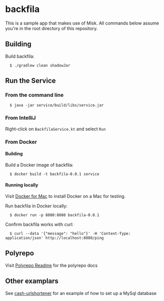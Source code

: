 # backfila

This is a sample app that makes use of Misk. All commands below assume you're in the root directory
of this repository.

## Building
Build backfila:

```
  $ ./gradlew clean shadowJar
```

## Run the Service

### From the command line

```
  $ java -jar service/build/libs/service.jar
```

### From IntelliJ
  Right-click on `BackfilaService.kt` and select `Run`

### From Docker

#### Building

Build a Docker image of backfila:

```
  $ docker build -t backfila-0.0.1 service
```

#### Running locally

Visit [Docker for Mac](https://docs.docker.com/docker-for-mac/install/) to install Docker on a Mac for testing.

Run backfila in Docker locally:
```
  $ docker run -p 8080:8080 backfila-0.0.1
```

Confirm backfila works with curl:

```
  $ curl --data '{"message": "hello"}' -H 'Content-Type: application/json' http://localhost:8080/ping
```

## Polyrepo

Visit [Polyrepo Readme](https://git.sqcorp.co/projects/CASH/repos/cash/browse/README.md) for the polyrepo docs

## Other examplars

See [cash-urlshortener](https://git.sqcorp.co/projects/CASH/repos/cash-urlshortener/browse) for an example of how to set up a MySql database
